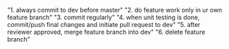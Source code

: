 "1. always commit to dev before master" 
"2. do feature work only in ur own feature branch" 
"3. commit regularly" 
"4. when unit testing is done, commit/push final changes and initiate pull request to dev" 
"5. after reviewer approved, merge feature branch into dev" 
"6. delete feature branch" 
